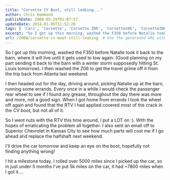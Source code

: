 ```yaml
---
title: "Corvette CV Boot, still leaking..."
author: Chris Hammond
publishDate: 2008-05-29T01:07:57
updateDate: 2014-01-05T11:52:26
tags: [ 'Cars', 'Corvette', 'Corvette Z06', 'Corvettez06', 'CorvetteZ06org' ]
excerpt: "So I got up this morning, washed the F350 before Natalie took it back to the barn, where it will live until it gets used to tow again. (Good planning on my part sending it back to the barn with a winter storm supposedly hitting St. Louis tomorrow). I then washed the Z06 to get the travel grime off it from the trip back from Atlanta last weekend. "
url: /2008/corvette-cv-boot-still-leaking  # Use the generated URL with year
---
```

<p>So I got up this morning, washed the F350 before Natalie took it back to the barn, where it will live until it gets used to tow again. (Good planning on my part sending it back to the barn with a winter storm supposedly hitting St. Louis tomorrow). I then washed the Z06 to get the travel grime off it from the trip back from Atlanta last weekend.</p> <p>I then headed out for the day, driving around, picking Natalie up at the barn, running some errands. Every once in a while I would check the passenger rear wheel to see if I found any grease, throughout the day there was more and more, not a good sign. When I got home from errands I took the wheel off again and found that the RTV I had applied covered most of the crack in the CV boot, but not all of it.</p> <p>So I went nuts with the RTV this time around, I put a LOT on :). With the hopes of erraticating the problem all together. I also sent an email off to Superior Chevrolet in Kansas City to see how much parts will cost me if I go ahead and replace the halfshaft next weekend.</p> <p>I'll drive the car tomorrow and keep an eye on the boot, hopefully not finding anything wrong!</p> <p>I hit a milestone today, I rolled over 5000 miles since I picked up the car, so in just under&#160;5 months I've put 5k miles on the car, it had ~7800 miles when I got it....</p>
